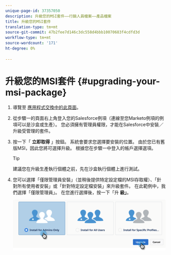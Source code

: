 ```yaml
---
unique-page-id: 37357050
description: 升級您的MSI套件——行銷人員檔案——產品檔案
title: 升級您的MSI套件
translation-type: tm+mt
source-git-commit: 47b2fee7d146c3dc558d4bbb10070683f4cdfd3d
workflow-type: tm+mt
source-wordcount: '171'
ht-degree: 0%

---
```



# 升級您的MSI套件 {#upgrading-your-msi-package}

1. 導覽至 [應用程式交換中的此頁面](http://appexchange.salesforce.com/listingDetail?listingId=a0N30000001SVZmEAO)。
1. 從步驟一的頁面右上角登入您的Salesforce例項（連線至您Marketo例項的例項可以是沙盒或生產）。 您必須擁有管理員權限，才能在Salesforce中安裝／升級受管理的套件。
1. 按一下「 **立即取得** 」按鈕。 系統會要求您選擇要安裝的位置。 由於您已有舊版MSI，因此您將可選擇升級。 根據您在步驟一中登入的帳戶選擇選項。

   >[!TIP]
   >
   >建議您在升級生產執行個體之前，先在沙盒執行個體上進行測試。

1. 您可以選擇「僅限管理員安裝」（並稍後提供特定設定檔的MSI存取權）、「針對所有使用者安裝」或「針對特定設定檔安裝」來升級套件。 在此範例中，我們選擇「僅限管理員」。 在您進行選擇後，按一下「升 **級」**。

   ![](assets/four.png)

